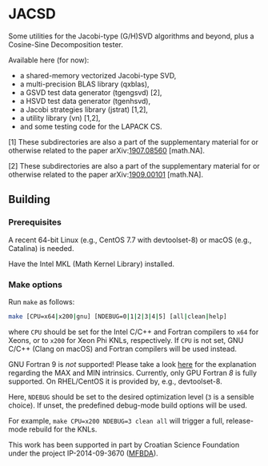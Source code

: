 # JACSD
Some utilities for the Jacobi-type (G/H)SVD algorithms and beyond, plus a Cosine-Sine Decomposition tester.

Available here (for now):
* a shared-memory vectorized Jacobi-type SVD,
* a multi-precision BLAS library (qxblas),
* a GSVD test data generator (tgengsvd) \[2\],
* a HSVD test data generator (tgenhsvd),
* a Jacobi strategies library (jstrat) \[1,2\],
* a utility library (vn) \[1,2\],
* and some testing code for the LAPACK CS.

\[1\] These subdirectories are also a part of the supplementary material for or otherwise related to the paper arXiv:[1907.08560](https://arxiv.org/abs/1907.08560) \[math.NA\].

\[2\] These subdirectories are also a part of the supplementary material for or otherwise related to the paper arXiv:[1909.00101](https://arxiv.org/abs/1909.00101) \[math.NA\].

## Building

### Prerequisites

A recent 64-bit Linux (e.g., CentOS 7.7 with devtoolset-8) or macOS (e.g., Catalina) is needed.

Have the Intel MKL (Math Kernel Library) installed.

### Make options

Run ``make`` as follows:
```bash
make [CPU=x64|x200|gnu] [NDEBUG=0|1|2|3|4|5] [all|clean|help]
```
where ``CPU`` should be set for the Intel C/C++ and Fortran compilers to ``x64`` for Xeons, or to ``x200`` for Xeon Phi KNLs, respectively.
If ``CPU`` is not set, GNU C/C++ (Clang on macOS) and Fortran compilers will be used instead.

GNU Fortran 9 is *not* supported!
Please take a look [here](https://gcc.gnu.org/gcc-9/changes.html) for the explanation regarding the MAX and MIN intrinsics.
Currently, only GPU Fortran *8* is fully supported.
On RHEL/CentOS it is provided by, e.g., devtoolset-8.

Here, ``NDEBUG`` should be set to the desired optimization level (``3`` is a sensible choice).
If unset, the predefined debug-mode build options will be used.

For example, ``make CPU=x200 NDEBUG=3 clean all`` will trigger a full, release-mode rebuild for the KNLs.

This work has been supported in part by Croatian Science Foundation under the project IP-2014-09-3670 ([MFBDA](https://web.math.pmf.unizg.hr/mfbda/)).
